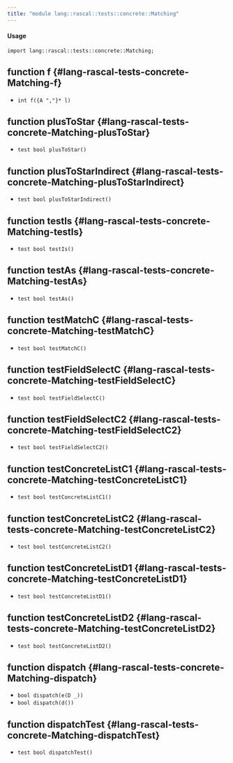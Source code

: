 ```yaml
---
title: "module lang::rascal::tests::concrete::Matching"
---
```


#### Usage

`import lang::rascal::tests::concrete::Matching;`

## function f {#lang-rascal-tests-concrete-Matching-f}

* ``int f({A ","}* l)``

## function plusToStar {#lang-rascal-tests-concrete-Matching-plusToStar}

* ``test bool plusToStar()``

## function plusToStarIndirect {#lang-rascal-tests-concrete-Matching-plusToStarIndirect}

* ``test bool plusToStarIndirect()``

## function testIs {#lang-rascal-tests-concrete-Matching-testIs}

* ``test bool testIs()``

## function testAs {#lang-rascal-tests-concrete-Matching-testAs}

* ``test bool testAs()``

## function testMatchC {#lang-rascal-tests-concrete-Matching-testMatchC}

* ``test bool testMatchC()``

## function testFieldSelectC {#lang-rascal-tests-concrete-Matching-testFieldSelectC}

* ``test bool testFieldSelectC()``

## function testFieldSelectC2 {#lang-rascal-tests-concrete-Matching-testFieldSelectC2}

* ``test bool testFieldSelectC2()``

## function testConcreteListC1 {#lang-rascal-tests-concrete-Matching-testConcreteListC1}

* ``test bool testConcreteListC1()``

## function testConcreteListC2 {#lang-rascal-tests-concrete-Matching-testConcreteListC2}

* ``test bool testConcreteListC2()``

## function testConcreteListD1 {#lang-rascal-tests-concrete-Matching-testConcreteListD1}

* ``test bool testConcreteListD1()``

## function testConcreteListD2 {#lang-rascal-tests-concrete-Matching-testConcreteListD2}

* ``test bool testConcreteListD2()``

## function dispatch {#lang-rascal-tests-concrete-Matching-dispatch}

* ``bool dispatch(e(D _))``
* ``bool dispatch(d())``

## function dispatchTest {#lang-rascal-tests-concrete-Matching-dispatchTest}

* ``test bool dispatchTest()``

